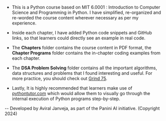 - This is a Python course based on MIT 6.0001 : Introduction to Computer Science and Programming in Python. I have simplified, re-organized and re-worded the course content wherever necessary as per my experience. 

- Inside each chapter, I have added Python code snippets and GitHub links, so that learners could directly see an example in real code.

- The **Chapters** folder contains the course content in PDF format, the **Chapter Programs** folder contains the in-chapter coding examples from each chapter.

- The **DSA Problem Solving** folder contains all the important algorithms, data structures and problems that I found interesting and useful. For more practice, you should check out [Grind 75](https://www.techinterviewhandbook.org/grind75).

- Lastly, It is highly recommended that learners make use of [pythontutor.com](https://pythontutor.com/) which would allow them to visually go through the internal execution of Python programs step-by-step.

-- Developed by Aviral Janveja, as part of the Panini AI initiative. (Copyright 2024)